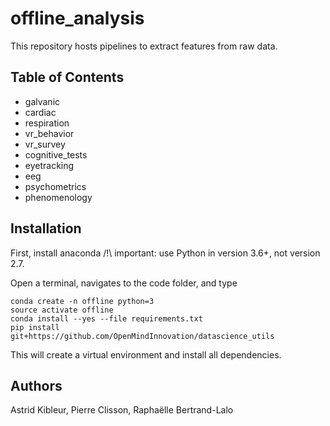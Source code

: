 # offline_analysis
This repository hosts pipelines to extract features from raw data. 

## Table of Contents 
- galvanic
- cardiac
- respiration
- vr_behavior
- vr_survey
- cognitive_tests
- eyetracking
- eeg
- psychometrics
- phenomenology

## Installation
First, install anaconda /!\ important: use Python in version 3.6+, not version 2.7.

Open a terminal, navigates to the code folder, and type

```
conda create -n offline python=3
source activate offline
conda install --yes --file requirements.txt
pip install git+https://github.com/OpenMindInnovation/datascience_utils
```

This will create a virtual environment and install all dependencies.

## Authors 
Astrid Kibleur, Pierre Clisson, Raphaëlle Bertrand-Lalo

